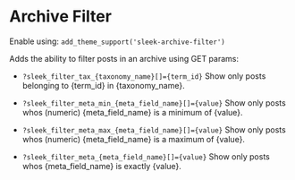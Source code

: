 # Archive Filter

Enable using: `add_theme_support('sleek-archive-filter')`

Adds the ability to filter posts in an archive using GET params:

- `?sleek_filter_tax_{taxonomy_name}[]={term_id}`
	Show only posts belonging to {term_id} in {taxonomy_name}.

- `?sleek_filter_meta_min_{meta_field_name}[]={value}`
	Show only posts whos (numeric) {meta_field_name} is a minimum of {value}.

- `?sleek_filter_meta_max_{meta_field_name}[]={value}`
	Show only posts whos (numeric) {meta_field_name} is a maximum of {value}.

- `?sleek_filter_meta_{meta_field_name}[]={value}`
	Show only posts whos {meta_field_name} is exactly {value}.
